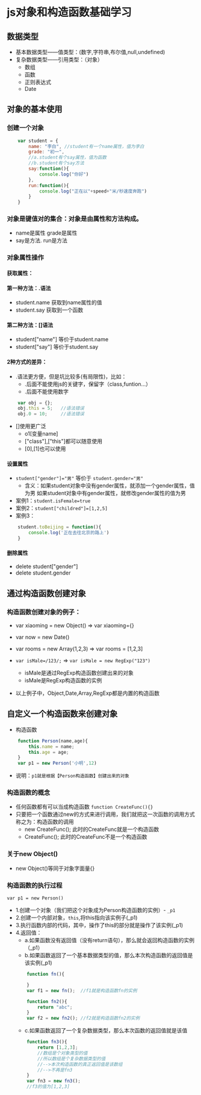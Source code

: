 # js对象和构造函数基础学习


## 数据类型
+ 基本数据类型——值类型：(数字,字符串,布尔值,null,undefined)
+ 复杂数据类型——引用类型：（对象）
	- 数组
	- 函数
	- 正则表达式
	- Date

## 对象的基本使用
### 创建一个对象
```js
	var student = {
		name: "李白",	//student有一个name属性，值为李白
		grade: "初一",
		//a.student有个say属性，值为函数
		//b.student有个say方法
		say:function(){
			console.log("你好")
		},
		run:function(){
			console.log("正在以"+speed+"米/秒速度奔跑")
		}
	} 
```

### 对象是键值对的集合：对象是由属性和方法构成。
+ name是属性  grade是属性
+ say是方法.  run是方法

### 对象属性操作
#### 获取属性：
#### 第一种方法：.语法
+ student.name 	获取到name属性的值
+ student.say 	获取到一个函数

#### 第二种方法：[]语法
+ student["name"]	等价于student.name
+ student["say"]	等价于student.say

#### 2种方式的差异：
+ .语法更方便，但是坑比较多(有局限性)，比如：
	- .后面不能使用js的关键字，保留字（class,funtion...）
	- .后面不能使用数字
```js
	var obj = {};
	obj.this = 5; 	//语法错误
	obj.0 = 10; 	//语法错误
```

+ []使用更广泛
	- o1[变量name]
	- ["class"],["this"]都可以随意使用
	- [0],[1]也可以使用

#### 设置属性
+ `student["gender"]="男"`	等价于 `student.gender="男"`
	- 含义：如果student对象中没有gender属性，就添加一个gender属性，值为男
		   如果student对象中有gender属性，就修改gender属性的值为男
+ 案例1：`student.isFemale=true`
+ 案例2：`student["childred"]=[1,2,5]`
+ 案例3：
```js
	student.toBeijing = function(){
		console.log('正在去往北京的路上')
	}
```

#### 删除属性
+ delete student["gender"]
+ delete student.gender



## 通过构造函数创建对象
### 构造函数创建对象的例子：
+ var xiaoming = new Object()	=> var xiaoming={}
+ var now = new Date()			
+ var rooms = new Array(1,2,3)	=>  var rooms = [1,2,3]
+ `var isMale=/123/;`			=>	`var isMale = new RegExp("123")`
	- isMale是通过RegExp构造函数创建出来的对象
	- isMale是RegExp构造函数的实例

+ 以上例子中，Object,Date,Array,RegExp都是内置的构造函数

## 自定义一个构造函数来创建对象
+ 构造函数
```js
	function Person(name,age){
		this.name = name;
		this.age = age;
	}
	var p1 = new Person('小明',12)
```
+ 说明：`p1就是根据【Person构造函数】创建出来的对象`

### 构造函数的概念
+ 任何函数都有可以当成构造函数
	`function CreateFunc(){}`
+ 只要把一个函数通过new的方式来进行调用，我们就把这一次函数的调用方式称之为：构造函数的调用
	- new CreateFunc();	此时的CreateFunc就是一个构造函数
	- CreateFunc();		此时的CreateFunc不是一个构造函数

### 关于new Object()
+ new Object()等同于对象字面量{}

### 构造函数的执行过程
`var p1 = new Person()`
+ 1.创建一个对象（我们把这个对象成为Person构造函数的实例）- `_p1`
+ 2.创建一个内部对象，`this`,将this指向该实例子(_p1)
+ 3.执行函数内部的代码，其中，操作了this的部分就是操作了该实例(_p1)
+ 4.返回值：
	- a.如果函数没有返回值（没有return语句），那么就会返回构造函数的实例（_p1）
	- b.如果函数返回了一个基本数据类型的值，那么本次构造函数的返回值是该实例(_p1)
	```js
		function fn(){

		}
		var f1 = new fn();	//f1就是构造函数fn的实例

		function fn2(){
			return "abc";
		}
		var f2 = new fn2();	//f2就是构造函数fn2的实例
	```
	- c.如果函数返回了一个复杂数据类型，那么本次函数的返回值就是该值
	```js
		function fn3(){
			return [1,2,3];
			//数组是个对象类型的值
			//所以数组是个复杂数据类型的值
			//-->本次构造函数的真正返回值是该数组
			//-->不再是fn3
		}
		var fn3 = new fn3();
		//f3的值为[1,2,3]
	```
